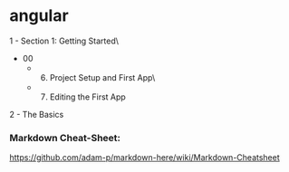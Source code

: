 # angular

1 - Section 1: Getting Started\
* 00
    * 6. Project Setup and First App\
    * 7. Editing the First App

2 - The Basics




### Markdown Cheat-Sheet:

https://github.com/adam-p/markdown-here/wiki/Markdown-Cheatsheet